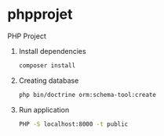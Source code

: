 # phpprojet
PHP Project

1. Install dependencies
   ```sh
   composer install
   ```
2. Creating database
   ```sh
   php bin/doctrine orm:schema-tool:create
   ```

3. Run application
   ```sh
   PHP -S localhost:8000 -t public
   ```